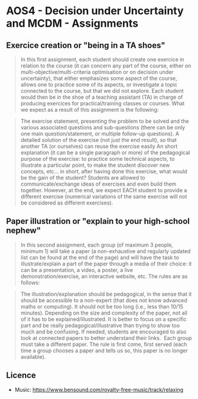 # AOS4 - Decision under Uncertainty and MCDM - Assignments

## Exercice creation or "being in a TA shoes"

> In this first assignment, each student should create one exercice in relation 
to the course (it can concern any part of the course, either on 
multi-objective/multi-criteria optimisation or on decision under uncertainty), 
that either emphasizes some aspect of the course, allows one to practice some 
of its aspects, or investigate a topic connected to the course, but that we did 
not explore. Each student would then be in the shoe of a teaching assistant 
(TA) in charge of producing exercices for practical/training classes or 
courses. What we expect as a result of this assignment is the following:

> The exercise statement, presenting the problem to be solved and the various 
associated questions and sub-questions (there can be only one main 
question/statement, or multiple follow-up questions).
> A detailed solution of the exercise (not just the end result), so that another 
TA (or ourselves) can reuse the exercise easily
> An short explanation (it can be a single paragraph or more) of the pedagogical 
purpose of the exercise: to practice some technical aspects, to illustrate a 
particular point, to make the student discover new concepts, etc... in short, 
after having done this exercise, what would be the gain of the student?
> Students are allowed to communicate/exchange ideas of exercises and even build 
them together. However, at the end, we expect EACH student to provide a 
different exercise (numerical variations of the same exercise will not be 
considered as different exercises).

## Paper illustration or "explain to your high-school nephew"

> In this second assignment, each group (of maximum 3 people, minimum 1) will 
take a paper (a non-exhaustive and regularly updated list can be found at the 
end of the page) and will have the task to illustrate/explain a part of the 
paper through a media of their choice: it can be a presentation, a video, a 
poster, a live demonstration/exercise, an interactive website, etc. The rules 
are as follows:

> The illustration/explanation should be pedagogical, in the sense that it should 
be accessible to a non-expert (that does not know advanced maths or computing). 
It should not be too long (i.e., less than 10/15 minutes).
> Depending on the size and complexity of the paper, not all of it has to be 
explained/illustrated. It is better to focus on a specific part and be really 
pedagogical/illustrative than trying to show too much and be confusing.
> If needed, students are encouraged to also look at connected papers to better 
understand their links. 
> Each group must take a different paper. The rule is first come, first served 
(each time a group chooses a paper and tells us so, this paper is no longer 
available).

## Licence

- Music: https://www.bensound.com/royalty-free-music/track/relaxing
